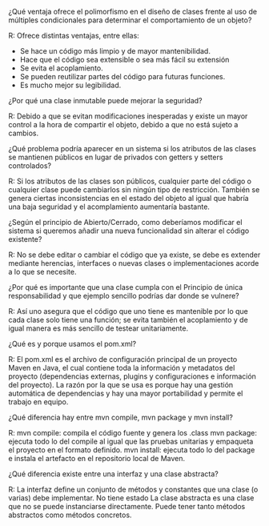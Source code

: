 ¿Qué ventaja ofrece el polimorfismo en el diseño de clases frente al uso de múltiples condicionales para determinar el comportamiento de un objeto?
 
R: Ofrece distintas ventajas, entre ellas:
- Se hace un código más limpio y de mayor mantenibilidad.
- Hace que el código sea extensible o sea más fácil su extensión
- Se evita el acoplamiento.
- Se pueden reutilizar partes del código para futuras funciones.
- Es mucho mejor su legibilidad.
 
¿Por qué una clase inmutable puede mejorar la seguridad?
 
R: Debido a que se evitan modificaciones inesperadas y existe un mayor control a la hora de compartir el objeto, debido a que no está sujeto a cambios.
 
¿Qué problema podría aparecer en un sistema si los atributos de las clases se mantienen públicos en lugar de privados con getters y setters controlados?
 
R: Si los atributos de las clases son públicos, cualquier parte del código o cualquier clase puede cambiarlos sin ningún tipo de restricción. También se genera ciertas inconsistencias en el estado del objeto al igual que habría una baja seguridad y el acomplamiento aumentaría bastante.
 
¿Según el principio de Abierto/Cerrado, como deberíamos modificar el sistema si queremos añadir una nueva funcionalidad sin alterar el código existente?
 
R: No se debe editar o cambiar el código que ya existe, se debe es extender mediante herencias, interfaces o nuevas clases o implementaciones acorde a lo que se necesite.
 
¿Por qué es importante que una clase cumpla con el Principio de única responsabilidad y que ejemplo sencillo podrías dar donde se vulnere?
 
R: Así uno asegura que el código que uno tiene es mantenible por lo que cada clase solo tiene una función; se evita también el acoplamiento y de igual manera es más sencillo de testear unitariamente.
 
¿Qué es y porque usamos el pom.xml?
 
R: El pom.xml es el archivo de configuración principal de un proyecto Maven en Java, el cual contiene toda la información y metadatos del proyecto (dependencias externas, plugins y configuraciones e información del proyecto). La razón por la que se usa es porque hay una gestión automática de dependencias y hay una mayor portabilidad y permite el trabajo en equipo.
 
¿Qué diferencia hay entre mvn compile, mvn package y mvn install?
 
R:
mvn compile: compila el código fuente y genera los .class
mvn package: ejecuta todo lo del compile al igual que las pruebas unitarias y empaqueta el proyecto en el formato definido.
mvn install: ejecuta todo lo del package e instala el artefacto en el repositorio local de Maven.
 
¿Qué diferencia existe entre una interfaz y una clase abstracta?
 
R: La interfaz define un conjunto de métodos y constantes que una clase (o varias) debe implementar. No tiene estado
La clase abstracta es una clase que no se puede instanciarse directamente. Puede tener tanto métodos abstractos como métodos concretos.
